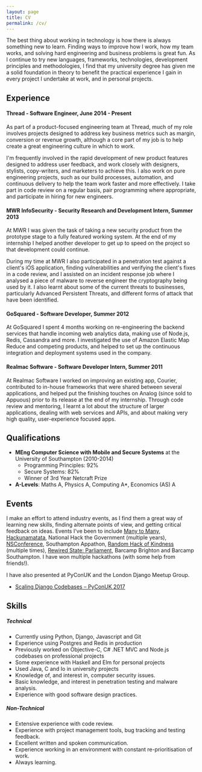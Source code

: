 ```yaml
---
layout: page
title: CV
permalink: /cv/
---
```


The best thing about working in technology is how there is always something new
to learn. Finding ways to improve how I work, how my team works, and solving
hard engineering and business problems is great fun. As I continue to try new
languages, frameworks, technologies, development principles and methodologies,
I find that my university degree has given me a solid foundation in theory to
benefit the practical experience I gain in every project I undertake at work,
and in personal projects.

## Experience

#### Thread - Software Engineer, June 2014 - Present

As part of a product-focused engineering team at Thread, much of my role
involves projects designed to address key business metrics such as margin,
conversion or revenue growth, although a core part of my job is to help create
a great engineering culture in which to work.

I'm frequently involved in the rapid development of new product features
designed to address user feedback, and work closely with designers, stylists,
copy-writers, and marketers to achieve this. I also work on pure engineering
projects, such as our build processes, automation, and continuous delivery to
help the team work faster and more effectively. I take part in code review on a
regular basis, pair programming where appropriate, and participate in hiring
for new engineers.

#### MWR InfoSecurity - Security Research and Development Intern, Summer 2013

At MWR I was given the task of taking a new security product from the prototype
stage to a fully featured working system. At the end of my internship I helped
another developer to get up to speed on the project so that development could
continue.

During my time at MWR I also participated in a penetration test against a
client's iOS application, finding vulnerabilities and verifying the client's
fixes in a code review, and I assisted on an incident response job where I
analysed a piece of malware to reverse engineer the cryptography being used by
it. I also learnt about some of the current threats to businesses, particularly
Advanced Persistent Threats, and different forms of attack that have been
identified.

#### GoSquared - Software Developer, Summer 2012

At GoSquared I spent 4 months working on re-engineering the backend services
that handle incoming web analytics data, making use of Node.js, Redis,
Cassandra and more. I investigated the use of Amazon Elastic Map Reduce and
competing products, and helped to set up the continuous integration and
deployment systems used in the company.

#### Realmac Software - Software Developer Intern, Summer 2011

At Realmac Software I worked on improving an existing app, Courier, contributed
to in-house frameworks that were shared between several applications, and
helped put the finishing touches on Analog (since sold to Appuous) prior to its
release at the end of my internship. Through code review and mentoring, I
learnt a lot about the structure of larger applications, dealing with web
services and APIs, and about making very high quality, user-experience focused
apps.

## Qualifications

 - **MEng Computer Science with Mobile and Secure Systems**
   at the University of Southampton (2010-2014)
   - Programming Principles: 92%
   - Secure Systems: 82%
   - Winner of 3rd Year Netcraft Prize
 - **A-Levels**: Maths A, Physics A, Computing A*, Economics (AS) A

## Events

I make an effort to attend industry events, as I find them a great way of
learning new skills, finding alternate points of view, and getting critical
feedback on ideas. Events I've been to include
[Many to Many](http://www.manytomany.co.uk),
[Hackunamatata](http://hackunamatata.nl/), National Hack the Government
(multiple years), [NSConference](http://nsconference.com/), Southampton
Appathon, [Random Hack of Kindness](http://www.rhok.org/event/southampton-uk)
(multiple times),
[Rewired State: Parliament](http://rewiredstate.org/hacks/parliament-2012),
Barcamp Brighton and Barcamp Southampton. I have won multiple hackathons (with
some help from friends!).

I have also presented at PyConUK and the London Django Meetup Group.

 - [Scaling Django Codebases – PyConUK 2017](https://www.youtube.com/watch?v=jBBcORHhfV0)

## Skills

##### Technical

 - Currently using Python, Django, Javascript and Git
 - Experience using Postgres and Redis in production
 - Previously worked on Objective-C, C# .NET MVC and Node.js codebases on professional projects
 - Some experience with Haskell and Elm for personal projects
 - Used Java, C and Io in university projects
 - Knowledge of, and interest in, computer security issues.
 - Basic knowledge, and interest in penetration testing and malware analysis.
 - Experience with good software design practices.

##### Non-Technical

 - Extensive experience with code review.
 - Experience with project management tools, bug tracking and testing feedback.
 - Excellent written and spoken communication.
 - Experience working in an environment with constant re-prioritisation of work.
 - Always learning.
